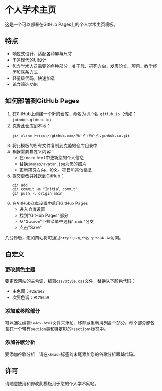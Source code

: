 # 个人学术主页

这是一个可以部署在GitHub Pages上的个人学术主页模板。

## 特点

- 响应式设计，适配各种屏幕尺寸
- 干净现代的UI设计
- 包含学术人员需要的各种部分：关于我、研究方向、发表论文、项目、教学经历和联系方式
- 轻量级代码，快速加载
- 论文筛选功能

## 如何部署到GitHub Pages

1. 在GitHub上创建一个新的仓库，命名为 `用户名.github.io`（例如：`johndoe.github.io`）
2. 克隆此仓库到本地：
   ```
   git clone https://github.com/用户名/用户名.github.io.git
   ```
3. 将此模板的所有文件复制到克隆的仓库目录中
4. 根据需要自定义内容：
   - 在`index.html`中更新您的个人信息
   - 替换`images/avatar.jpg`为您的照片
   - 更新研究方向、论文、项目和其他信息
5. 提交更改并推送到GitHub：
   ```
   git add .
   git commit -m "Initial commit"
   git push -u origin main
   ```
6. 在GitHub仓库设置中启用GitHub Pages：
   - 进入仓库设置
   - 找到"GitHub Pages"部分
   - 从"Source"下拉菜单中选择"main"分支
   - 点击"Save"

几分钟后，您的网站将可通过`https://用户名.github.io`访问。

## 自定义

### 更改颜色主题

要更改网站的主色调，编辑`css/style.css`文件，替换以下颜色代码：

- 主色调：`#2a7ae2`
- 次要色调：`#1756a9`

### 添加或移除部分

可以通过编辑`index.html`文件来添加、移除或重新排列各个部分。每个部分都包含在一个带有`section`类和特定ID的`<section>`标签中。

### 添加谷歌分析

要添加谷歌分析，请在`<head>`标签的末尾添加您的谷歌分析跟踪代码。

## 许可

请随意使用和修改此模板用于您的个人学术网站。
